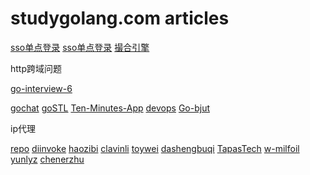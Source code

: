 # studygolang.com articles

[sso单点登录](https://www.cnblogs.com/lyzg/p/6132801.html)
[sso单点登录](https://studygolang.com/articles/11793)
[撮合引擎](https://studygolang.com/articles/24724?fr=sidebar)

http跨域问题

[go-interview-6](https://mp.weixin.qq.com/s?__biz=MzI2MDA1MTcxMg==&mid=500983295&idx=1&sn=37ef907efb6d8a7bd3b82b98d84070ad&chksm=724743904530ca861faec3b3172edf176468f4773e3ef6f08cb94c73e0d8517e6f115387d8d1&mpshare=1&scene=1&srcid=1116ivfN1p34cdqpqgz0Rg4D&sharer_sharetime=1573873721091&sharer_shareid=be082b9b55860bca135c279cbeb97d77&key=b84ee3589849589977259508fbd9c1904b2297a5d2d856ca33c7fe772901660d90cc3f80bcebee5e92b1fafc463d8470d6774600185ed1328c885d65ce17cbe8fa85f92cd5d79870fecf43bd5239fb17&ascene=1&uin=MjYyMTk4OTk4NA%3D%3D&devicetype=Windows+10&version=62070158&lang=zh_CN&pass_ticket=JImzgQmuk0hEOlNuPnmJcDktxWkDr%2FjyAiAUvI5bZdd2UKZdTuUeSfJAXihXzFMm)

[gochat](https://github.com/LockGit/gochat)
[goSTL](https://studygolang.com/articles/24468#reply0)
[Ten-Minutes-App](https://github.com/lotteryjs/Ten-Minutes-App)
[devops](https://studygolang.com/articles/24676#reply0)
[Go-bjut](https://github.com/YahuiAn/Go-bjut)

ip代理

[repo](https://github.com/search?utf8=%E2%9C%93&q=proxy+pool&type=)
[diinvoke](https://github.com/diinvoke/proxy-pool)
[haozibi](https://github.com/haozibi/ProxyPool)
[clavinli](https://github.com/clavinli/ProxyPool)
[toywei](https://github.com/toywei/ProxyPool)
[dashengbuqi](https://github.com/dashengbuqi/proxypool)
[TapasTech](https://github.com/TapasTech/ip-pool)
[w-milfoil](https://github.com/w-milfoil/ip-proxy-pools)
[yunlyz](https://github.com/yunlyz/tirion)
[chenerzhu](https://github.com/chenerzhu/proxy-pool)
